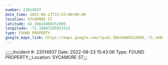 ```yaml
---
number: 22014937
date_time: 2022-08-23T15:43:06+00:00
location: SYCAMORE ST
latitude: 42.38624860252009
longitude: -71.18897295931515
type: FOUND PROPERTY
google_maps_link: https://maps.google.com/?q=42.38624860252009,-71.18897295931515
---
```


;;;;;;Incident #: 22014937  Date: 2022-08-23 15:43:06   Type: FOUND PROPERTY;;;Location: SYCAMORE ST;;;
